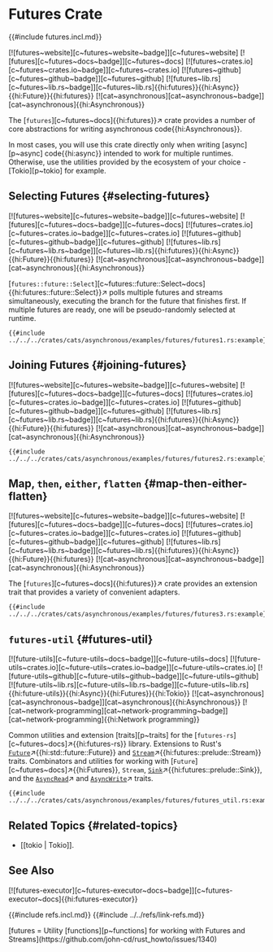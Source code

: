 # Futures Crate

{{#include futures.incl.md}}

[![futures~website][c~futures~website~badge]][c~futures~website] [![futures][c~futures~docs~badge]][c~futures~docs] [![futures~crates.io][c~futures~crates.io~badge]][c~futures~crates.io] [![futures~github][c~futures~github~badge]][c~futures~github] [![futures~lib.rs][c~futures~lib.rs~badge]][c~futures~lib.rs]{{hi:futures}}{{hi:Async}}{{hi:Future}}{{hi:futures}} [![cat~asynchronous][cat~asynchronous~badge]][cat~asynchronous]{{hi:Asynchronous}}

The [`futures`][c~futures~docs]{{hi:futures}}↗ crate provides a number of core abstractions for writing asynchronous code{{hi:Asynchronous}}.

In most cases, you will use this crate directly only when writing [async][p~async] code{{hi:async}} intended to work for multiple runtimes. Otherwise, use the utilities provided by the ecosystem of your choice - [Tokio][p~tokio] for example.

## Selecting Futures {#selecting-futures}

[![futures~website][c~futures~website~badge]][c~futures~website] [![futures][c~futures~docs~badge]][c~futures~docs] [![futures~crates.io][c~futures~crates.io~badge]][c~futures~crates.io] [![futures~github][c~futures~github~badge]][c~futures~github] [![futures~lib.rs][c~futures~lib.rs~badge]][c~futures~lib.rs]{{hi:futures}}{{hi:Async}}{{hi:Future}}{{hi:futures}} [![cat~asynchronous][cat~asynchronous~badge]][cat~asynchronous]{{hi:Asynchronous}}

[`futures::future::Select`][c~futures::future::Select~docs]{{hi:futures::future::Select}}↗ polls multiple futures and streams simultaneously, executing the branch for the future that finishes first. If multiple futures are ready, one will be pseudo-randomly selected at runtime.

```rust,editable
{{#include ../../../crates/cats/asynchronous/examples/futures/futures1.rs:example}}
```

## Joining Futures {#joining-futures}

[![futures~website][c~futures~website~badge]][c~futures~website] [![futures][c~futures~docs~badge]][c~futures~docs] [![futures~crates.io][c~futures~crates.io~badge]][c~futures~crates.io] [![futures~github][c~futures~github~badge]][c~futures~github] [![futures~lib.rs][c~futures~lib.rs~badge]][c~futures~lib.rs]{{hi:futures}}{{hi:Async}}{{hi:Future}}{{hi:futures}} [![cat~asynchronous][cat~asynchronous~badge]][cat~asynchronous]{{hi:Asynchronous}}

```rust,editable
{{#include ../../../crates/cats/asynchronous/examples/futures/futures2.rs:example}}
```

## Map, `then`, `either`, `flatten` {#map-then-either-flatten}

[![futures~website][c~futures~website~badge]][c~futures~website] [![futures][c~futures~docs~badge]][c~futures~docs] [![futures~crates.io][c~futures~crates.io~badge]][c~futures~crates.io] [![futures~github][c~futures~github~badge]][c~futures~github] [![futures~lib.rs][c~futures~lib.rs~badge]][c~futures~lib.rs]{{hi:futures}}{{hi:Async}}{{hi:Future}}{{hi:futures}} [![cat~asynchronous][cat~asynchronous~badge]][cat~asynchronous]{{hi:Asynchronous}}

The [`futures`][c~futures~docs]{{hi:futures}}↗ crate provides an extension trait that provides a variety of convenient adapters.

```rust,editable
{{#include ../../../crates/cats/asynchronous/examples/futures/futures3.rs:example}}
```

## `futures-util` {#futures-util}

[![future-utils][c~future-utils~docs~badge]][c~future-utils~docs] [![future-utils~crates.io][c~future-utils~crates.io~badge]][c~future-utils~crates.io] [![future-utils~github][c~future-utils~github~badge]][c~future-utils~github] [![future-utils~lib.rs][c~future-utils~lib.rs~badge]][c~future-utils~lib.rs]{{hi:future-utils}}{{hi:Async}}{{hi:Futures}}{{hi:Tokio}} [![cat~asynchronous][cat~asynchronous~badge]][cat~asynchronous]{{hi:Asynchronous}} [![cat~network-programming][cat~network-programming~badge]][cat~network-programming]{{hi:Network programming}}

Common utilities and extension [traits][p~traits] for the [`futures-rs`][c~futures~docs]↗{{hi:futures-rs}} library. Extensions to Rust's [`Future`](https://doc.rust-lang.org/std/future/trait.Future.html)↗{{hi:std::future::Future}} and [`Stream`](https://docs.rs/futures/latest/futures/prelude/trait.Stream.html)↗{{hi:futures::prelude::Stream}} traits. Combinators and utilities for working with [`Future`][c~futures~docs]↗{{hi:Futures}}, `Stream`, [`Sink`](https://docs.rs/futures/latest/futures/prelude/trait.Sink.html)↗{{hi:futures::prelude::Sink}}, and the [`AsyncRead`](https://docs.rs/futures/latest/futures/prelude/trait.AsyncRead.html)↗ and [`AsyncWrite`](https://docs.rs/futures/latest/futures/prelude/trait.AsyncWrite.html)↗ traits.

```rust,editable
{{#include ../../../crates/cats/asynchronous/examples/futures/futures_util.rs:example}}
```

## Related Topics {#related-topics}

- [[tokio | Tokio]].

## See Also

[![futures-executor][c~futures-executor~docs~badge]][c~futures-executor~docs]{{hi:futures-executor}}

{{#include refs.incl.md}}
{{#include ../../refs/link-refs.md}}

<div class="hidden">
[futures = Utility [functions][p~functions] for working with Futures and Streams](https://github.com/john-cd/rust_howto/issues/1340)
</div>
